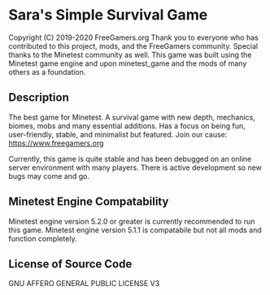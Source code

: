 Sara's Simple Survival Game
==========================
Copyright (C) 2019-2020 FreeGamers.org
Thank you to everyone who has contributed to this project, mods, and the FreeGamers community.
Special thanks to the Minetest community as well. This game was built using the Minetest game engine and upon minetest_game and the mods of many others as a foundation.

Description
-------------------------
The best game for Minetest. A survival game with new depth, mechanics, biomes, mobs and many essential additions. Has a focus on being fun, user-friendly, stable, and minimalist but featured. Join our cause: https://www.freegamers.org 

Currently, this game is quite stable and has been debugged on an online server environment with many players. There is active development so new bugs may come and go.

Minetest Engine Compatability
--------------------------
Minetest engine version 5.2.0 or greater is currently recommended to run this game.
Minetest engine version 5.1.1 is compatabile but not all mods and function completely.

License of Source Code
--------------------------
GNU AFFERO GENERAL PUBLIC LICENSE V3